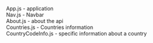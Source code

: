 App.js - application <br/>
Nav.js - Navbar <br/>
About.js - about the api <br/>
Countries.js - Countries information <br/>
CountryCodeInfo.js - specific information about a country
